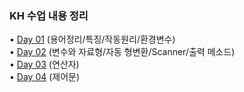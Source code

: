 ### KH 수업 내용 정리

• [Day 01](https://github.com/icici0093/KH_Study/blob/main/JAVA/Day01.md) (용어정리/특징/작동원리/환경변수)  
• [Day 02](https://github.com/icici0093/KH_Study/blob/main/JAVA/Day02.md) (변수와 자료형/자동 형변환/Scanner/출력 메소드)  
• [Day 03](https://github.com/icici0093/KH_Study/blob/main/JAVA/Day03.md) (연산자)  
• [Day 04](https://github.com/icici0093/KH_Study/blob/main/JAVA/Day04.md) (제어문)  
